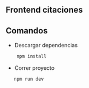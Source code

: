## Frontend citaciones
## Comandos
 * Descargar dependencias

 ```bash
     npm install
 ```
 *  Correr proyecto
 ```bash
    npm run dev
 ```

